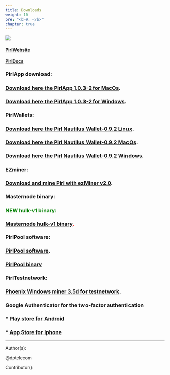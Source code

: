 ```yaml
---
title: Downloads
weight: 10
pre: "<b>9. </b>"
chapter: true
---
```

![](/images_headers/Downloads.png)


#### [PirlWebsite](https://pirl.io/en/ "PirlWebsite")


#### [PirlDocs](https://docs.pirl.io/en/ "PirlDocs")


### PirlApp download:


### [Download here the PirlApp 1.0.3-2 for MacOs](https://pirl.live/ipfs/QmWytz95fF2P3ggn114X2oHzAaV5YbeSvMp9JNpkNbC924 "PirlApp for MacOs").

### [Download here the PirlApp 1.0.3-2 for Windows](http://pirl.live/ipfs/Qmd9DRvRbLuWdkeD2WysJrrvXYpHbGTYqXGr1ofpPHr5RC "PirlApp for Windows").


### PirlWallets:


### [Download here the Pirl Nautilus Wallet-0.9.2 Linux](https://github.com/pirl/nautilus/releases/download/0.9.2/Pirl-Nautilus-Wallet-linux64-0-9-2.deb "Download here the Pirl Nautilus Wallet-0.9.2 Linux").


### [Download here the Pirl Nautilus Wallet-0.9.2 MacOs](https://github.com/pirl/nautilus/releases/download/0.9.2/Pirl-Nautilus-Wallet-0.9.2-mac.zip "Download here the Pirl Nautilus Wallet-0.9.2 MacOs").


### [Download here the Pirl Nautilus Wallet-0.9.2 Windows](https://github.com/pirl/nautilus/releases/download/0.9.2/Pirl-Nautilus-Wallet-0.9.2-win.zip "Download here the Pirl Nautilus Wallet-0.9.2 Windows").


### EZminer:

### [Download and mine Pirl with ezMiner v2.0](https://pirl.io/blog/ezminer-v2/ "Download and mine Pirl with ezMiner v2.0").


### Masternode binary:


### <span style="color:green">NEW hulk-v1 binary:</span>


###  <span style="color:red">[Masternode hulk-v1 binary](https://git.pirl.io/community/pirl/tags/pirl-linux-amd64-hulk-1_8_2 "Masternode hulk-v1 binary").</span>


### PirlPool software:


### [PirlPool software](https://github.com/sammy007/open-ethereum-pool "PirlPool software").


### [PirlPool binary](https://git.pirl.io/community/pirl/tags/pirl-linux-amd64-hulk-1_8_2 "PirlPool binary")


### PirlTestnetwork:


### [Phoenix Windows miner 3.5d for testnetwork](/development/core/testnetwork/miner/PhoenixMiner_Pirl_testnetwork.zip "Phoenix Windows miner 3.5d for testnetwork").


### Google Authenticator for the two-factor authentication 
### * [Play store for Android](https://play.google.com/store/apps/details?id=com.google.android.apps.authenticator2)  
### * [App Store for Iphone](https://itunes.apple.com/us/app/google-authenticator/id388497605?mt=8)  


---
Author(s):

@dptelecom

Contributor():
